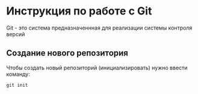 # Инструкция по работе с Git

Git - это система предназначеннная для реализации системы контроля версий

## Создание нового репозитория

Чтобы создать новый репозиторий (инициализировать) нужно ввести команду:

    git init


